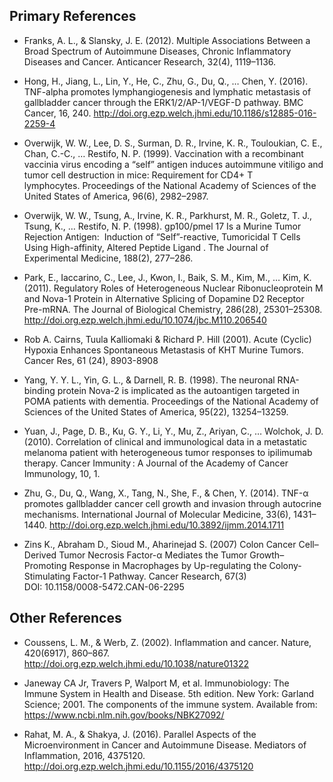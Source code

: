## Primary References
* Franks, A. L., & Slansky, J. E. (2012). Multiple Associations Between a Broad Spectrum of Autoimmune Diseases, Chronic Inflammatory Diseases and Cancer. Anticancer Research, 32(4), 1119–1136.

* Hong, H., Jiang, L., Lin, Y., He, C., Zhu, G., Du, Q., … Chen, Y. (2016). TNF-alpha promotes lymphangiogenesis and lymphatic metastasis of gallbladder cancer through the ERK1/2/AP-1/VEGF-D pathway. BMC Cancer, 16, 240. http://doi.org.ezp.welch.jhmi.edu/10.1186/s12885-016-2259-4

* Overwijk, W. W., Lee, D. S., Surman, D. R., Irvine, K. R., Touloukian, C. E., Chan, C.-C., … Restifo, N. P. (1999). Vaccination with a recombinant vaccinia virus encoding a “self” antigen induces autoimmune vitiligo and tumor cell destruction in mice: Requirement for CD4+ T lymphocytes. Proceedings of the National Academy of Sciences of the United States of America, 96(6), 2982–2987.

* Overwijk, W. W., Tsung, A., Irvine, K. R., Parkhurst, M. R., Goletz, T. J., Tsung, K., … Restifo, N. P. (1998). gp100/pmel 17 Is a Murine Tumor Rejection Antigen:  Induction of “Self”-reactive, Tumoricidal T Cells Using High-affinity, Altered Peptide Ligand . The Journal of Experimental Medicine, 188(2), 277–286.

* Park, E., Iaccarino, C., Lee, J., Kwon, I., Baik, S. M., Kim, M., … Kim, K. (2011). Regulatory Roles of Heterogeneous Nuclear Ribonucleoprotein M and Nova-1 Protein in Alternative Splicing of Dopamine D2 Receptor Pre-mRNA. The Journal of Biological Chemistry, 286(28), 25301–25308. http://doi.org.ezp.welch.jhmi.edu/10.1074/jbc.M110.206540

* Rob A. Cairns, Tuula Kalliomaki & Richard P. Hill (2001). Acute (Cyclic) Hypoxia Enhances Spontaneous Metastasis of KHT Murine Tumors. Cancer Res, 61 (24), 8903-8908

* Yang, Y. Y. L., Yin, G. L., & Darnell, R. B. (1998). The neuronal RNA-binding protein Nova-2 is implicated as the autoantigen targeted in POMA patients with dementia. Proceedings of the National Academy of Sciences of the United States of America, 95(22), 13254–13259.

* Yuan, J., Page, D. B., Ku, G. Y., Li, Y., Mu, Z., Ariyan, C., … Wolchok, J. D. (2010). Correlation of clinical and immunological data in a metastatic melanoma patient with heterogeneous tumor responses to ipilimumab therapy. Cancer Immunity : A Journal of the Academy of Cancer Immunology, 10, 1.

* Zhu, G., Du, Q., Wang, X., Tang, N., She, F., & Chen, Y. (2014). TNF-α promotes gallbladder cancer cell growth and invasion through autocrine mechanisms. International Journal of Molecular Medicine, 33(6), 1431–1440. http://doi.org.ezp.welch.jhmi.edu/10.3892/ijmm.2014.1711

* Zins K., Abraham D., Sioud M., Aharinejad S. (2007) Colon Cancer Cell–Derived Tumor Necrosis Factor-α Mediates the Tumor Growth–Promoting Response in Macrophages by Up-regulating the Colony-Stimulating Factor-1 Pathway. Cancer Research, 67(3) DOI: 10.1158/0008-5472.CAN-06-2295

## Other References
* Coussens, L. M., & Werb, Z. (2002). Inflammation and cancer. Nature, 420(6917), 860–867. http://doi.org.ezp.welch.jhmi.edu/10.1038/nature01322

* Janeway CA Jr, Travers P, Walport M, et al. Immunobiology: The Immune System in Health and Disease. 5th edition. New York: Garland Science; 2001. The components of the immune system. Available from: https://www.ncbi.nlm.nih.gov/books/NBK27092/

* Rahat, M. A., & Shakya, J. (2016). Parallel Aspects of the Microenvironment in Cancer and Autoimmune Disease. Mediators of Inflammation, 2016, 4375120. http://doi.org.ezp.welch.jhmi.edu/10.1155/2016/4375120